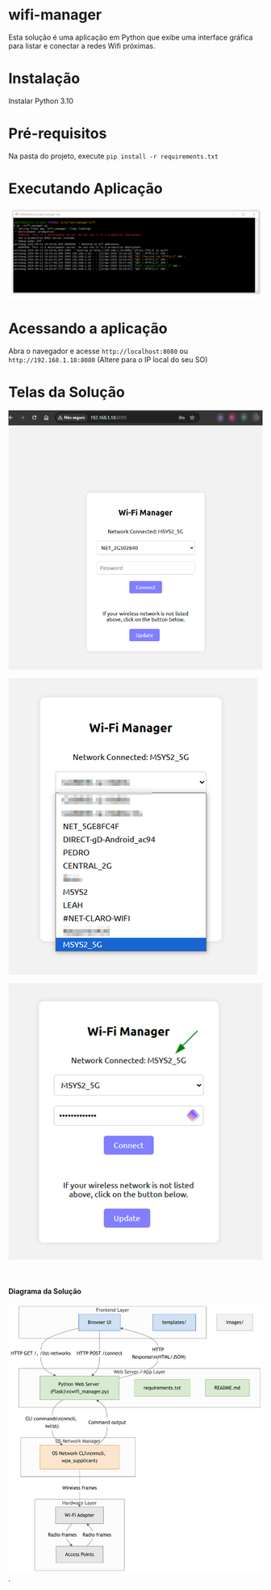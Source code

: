# wifi-manager

Esta solução é uma aplicação em Python que exibe uma interface gráfica para listar e conectar a redes Wifi próximas.

# Instalação 

Instalar Python 3.10

# Pré-requisitos

Na pasta do projeto, execute `pip install -r requirements.txt`

# Executando Aplicação

![No shell, execute:](images/run-app.png)

# Acessando a aplicação

Abra o navegador e acesse `http://localhost:8080` ou `http://192.168.1.18:8080` (Altere para o IP local do seu SO)

# Telas da Solução

![Tela Principal](images/wifi-network-connected-page.png)

![Listando Redes](images/wifi-network.png)

![Rede Conectada](images/wifi-network-connected.png)
<br><br><br><br>
<b>Diagrama da Solução</b><br><br>
![Diagrama da Solução](diagram-wifi-manager.png).
